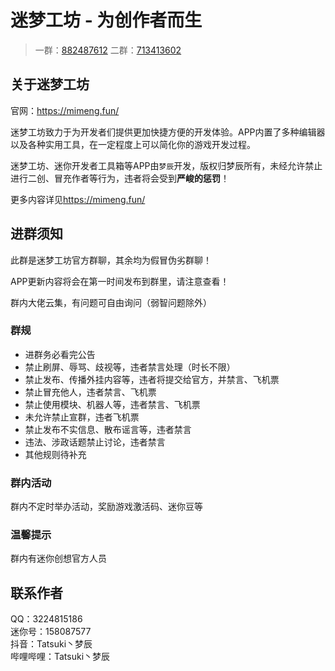 # 迷梦工坊 - 为创作者而生

> 一群：[882487612](mqqapi://card/show_pslcard?src_type=internal&version=1&uin=882487612&card_type=group&source=qrcode)
> 二群：[713413602](mqqapi://card/show_pslcard?src_type=internal&version=1&uin=713413602&card_type=group&source=qrcode)

## 关于迷梦工坊

官网：<https://mimeng.fun/>

迷梦工坊致力于为开发者们提供更加快捷方便的开发体验。APP内置了多种编辑器以及各种实用工具，在一定程度上可以简化你的游戏开发过程。

迷梦工坊、迷你开发者工具箱等APP由`梦辰`开发，版权归梦辰所有，未经允许禁止进行二创、冒充作者等行为，违者将会受到**严峻的惩罚**！

更多内容详见<https://mimeng.fun/>

## 进群须知

此群是迷梦工坊官方群聊，其余均为假冒伪劣群聊！

APP更新内容将会在第一时间发布到群里，请注意查看！

群内大佬云集，有问题可自由询问（弱智问题除外）

### 群规

- 进群务必看完公告
- 禁止刷屏、辱骂、歧视等，违者禁言处理（时长不限）
- 禁止发布、传播外挂内容等，违者将提交给官方，并禁言、飞机票
- 禁止冒充他人，违者禁言、飞机票
- 禁止使用模块、机器人等，违者禁言、飞机票
- 未允许禁止宣群，违者飞机票
- 禁止发布不实信息、散布谣言等，违者禁言
- 违法、涉政话题禁止讨论，违者禁言
- 其他规则待补充

### 群内活动

群内不定时举办活动，奖励游戏激活码、迷你豆等

### 温馨提示

群内有迷你创想官方人员

## 联系作者

QQ：3224815186  
迷你号：158087577  
抖音：Tatsuki丶梦辰  
哔哩哔哩：Tatsuki丶梦辰
